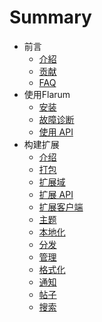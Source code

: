 # Summary

* 前言
  * [介紹](preface/introduction.md)
  * [贡献](preface/contributing.md)
  * [FAQ](preface/faq.md)
* 使用Flarum
  * [安装](using/installation.md)
  * [故障诊断](using/troubleshooting.md)
  * [使用 API](using/api.md)
* 构建扩展
  * [介绍](extend/introduction.md)
  * [打包](extend/packaging.md)
  * [扩展域](extend/domain.md)
  * [扩展 API](extend/api.md)
  * [扩展客户端](extend/client.md)
  * [主题](extend/themes.md)
  * [本地化](extend/localization.md)
  * [分发](extend/distribution.md)
  * [管理](extend/admin.md)
  * [格式化](extend/formatting.md)
  * [通知](extend/notifications.md)
  * [帖子](extend/posts.md)
  * [搜索](extend/search.md)
  